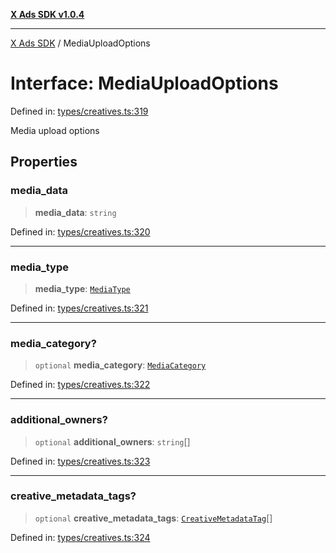[**X Ads SDK v1.0.4**](../README.md)

***

[X Ads SDK](../globals.md) / MediaUploadOptions

# Interface: MediaUploadOptions

Defined in: [types/creatives.ts:319](https://github.com/kage1020/x-ads-sdk/blob/main/src/types/creatives.ts#L319)

Media upload options

## Properties

### media\_data

> **media\_data**: `string`

Defined in: [types/creatives.ts:320](https://github.com/kage1020/x-ads-sdk/blob/main/src/types/creatives.ts#L320)

***

### media\_type

> **media\_type**: [`MediaType`](../type-aliases/MediaType.md)

Defined in: [types/creatives.ts:321](https://github.com/kage1020/x-ads-sdk/blob/main/src/types/creatives.ts#L321)

***

### media\_category?

> `optional` **media\_category**: [`MediaCategory`](../type-aliases/MediaCategory.md)

Defined in: [types/creatives.ts:322](https://github.com/kage1020/x-ads-sdk/blob/main/src/types/creatives.ts#L322)

***

### additional\_owners?

> `optional` **additional\_owners**: `string`[]

Defined in: [types/creatives.ts:323](https://github.com/kage1020/x-ads-sdk/blob/main/src/types/creatives.ts#L323)

***

### creative\_metadata\_tags?

> `optional` **creative\_metadata\_tags**: [`CreativeMetadataTag`](CreativeMetadataTag.md)[]

Defined in: [types/creatives.ts:324](https://github.com/kage1020/x-ads-sdk/blob/main/src/types/creatives.ts#L324)
